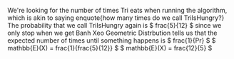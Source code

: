We're looking for the number of times Tri eats when running the algorithm, which is akin to saying enquote{how many times do we call TriIsHungry?} 
The probability that we call TriIsHungry again is $ frac{5}{12} $ since we only stop when we get Banh Xeo 
Geometric Distrbution tells us that the expected number of times until something happens is $ frac{1}{Pr} $ 
$ mathbb{E}(X) = frac{1}{frac{5}{12}} $ 
$ mathbb{E}(X) = frac{12}{5} $
